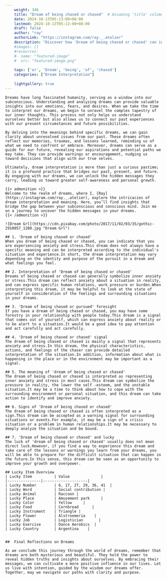 ```yaml
---
    weight: 346
    title: "Dream of being chased or chased"  # Assuming 'title' column exists
    date: 2024-10-13T05:13:00+08:00
    lastmod: 2024-10-13T05:13:00+08:00
    draft: false
    author: "ray"
    authorLink: "https://instagram.com/ray._.atelier"
    description: "Discover how 'Dream of being chased or chased' can interpret your future and uncover its significant meanings in your life."
    #images: []
    #resources:
    #- name: "featured-image"
    #  src: "featured-image.png"
    
    tags: ['or', 'Dream', 'being', 'of', 'chased']
    categories: ["Dream Interpretation"]
    
    lightgallery: true
---
```

    
    Dreams have long fascinated humanity, serving as a window into our subconscious. Understanding and analyzing dreams can provide valuable insights into our emotions, fears, and desires. When we take the time to interpret our dreams, we begin to unravel the complex tapestry of our inner thoughts. This process not only helps us understand ourselves better but also allows us to connect our past experiences with our present circumstances and future possibilities.
    
    By delving into the meanings behind specific dreams, we can gain clarity about unresolved issues from our past. These dreams often reflect our memories, traumas, and lessons learned, reminding us of what we need to confront or embrace. Moreover, dreams can serve as a guide for our future, revealing our aspirations and potential paths we may take. They can provide warnings or encouragement, nudging us toward decisions that align with our true selves.
    
    Ultimately, dream interpretation is more than just a curious pastime; it is a profound practice that bridges our past, present, and future. By engaging with our dreams, we can unlock the hidden messages they carry, leading us toward greater self-awareness and personal growth.
    
    {{< admonition >}}
    Welcome to the realm of dreams, where I, [Ray](https://instagram.com/ray._.atelier), explore the intricacies of dream interpretation and meaning. Here, you’ll find insights that bridge the gap between your subconscious and conscious mind. Join me on a journey to uncover the hidden messages in your dreams.
    {{< /admonition >}}
    
    ![Dream Grl](https://cdn.pixabay.com/photo/2017/11/02/03/35/gothic-2910057_1280.jpg "Dream Grl")
    
    ## 1. 'Dream of being chased or chased'
    When you dream of being chased or chased, you can indicate that you are experiencing anxiety and stress.This dream does not always have a specific meaning and can be interpreted according to the individual's situation and experience.In short, the dream interpretation may vary depending on the identity and purpose of the pursuit in a dream and what feelings you feel.
    
    ## 2. Interpretation of 'Dream of being chased or chased'
    Dreams of being chased or chased can generally symbolize inner anxiety or stress.This dream can reflect anxiety about a situation in reality, and can express specific human relations, work pressure or burden.When interpreting this dream, it may be helpful to look at the state of yourself in consideration of the feelings and surrounding situations in your dreams.
    
    ## 3. 'Dream of being chased or pursued' foresight
    If you have a dream of being chased or chased, you may have some forestry in your relationship with people today.This dream is a signal that comes out of yourself, which can express anxiety about reality or to be alert to a situation.It would be a good idea to pay attention and act carefully and act carefully.
    
    ## 4. 'Dream of being chased or chased' signal
    The dream of being chased or chased is mainly a signal that represents anxiety and stress.In this dream, the physical characteristics, actions, and feelings of the chaser can provide detailed interpretation of the situation.In addition, information about what is happening in the place or in the environment may be important as a signal.
    
    ## 5. The meaning of 'dream of being chased or chased'
    The dream of being chased or chased is interpreted as representing inner anxiety and stress in most cases.This dream can symbolize the pressure in reality, the lower the self -esteem, and the unstable situation.It may be a time to think about how to cope with the surrounding environment or personal situation, and this dream can take action to identify and improve anxiety.
    
    ## 6. Signs of 'Dream of being chased or chased'
    The dream of being chased or chased is often interpreted as a sign.This dream can be accepted as a warning signal for surrounding situations or events.For example, it may be a sign of a crisis situation or a problem in human relationships.It may be necessary to deeply analyze the situation and be bound.
    
    ## 7. 'Dream of being chased or chased' and lucky
    The luck of 'dream of being chased or chased' usually does not mean direct luck.However, if you find a way to experience this dream and take care of the lessons or warnings you learn from your dreams, you will be able to prepare for the difficult situation that can happen in the future.In this sense, this dream can be seen as an opportunity to improve your growth and overpower.
    
    ## Lucky Item Overview
    | Lucky Item          | Value              |
    |---------------|--------------------|
    | Lucky Number        | 6, 17, 27, 29, 36, 41  |
    | Lucky Word          | Social contribution |
    | Lucky Animal        | Raccoon |
    | Lucky Place         | Amusement park     |
    | Lucky Color         | Yellow     |
    | Lucky Food          | Cornbread      |
    | Lucky Instrument    | Triangle |
    | Lucky Flower        | Alstroemeria    |
    | Lucky Job           | Logistician       |
    | Lucky Exercise      | Dance Aerobics  |
    | Lucky Country       | Argentina    |
    
    
    ##  Final Reflections on Dreams
    
    As we conclude this journey through the world of dreams, remember that dreams are both mysterious and beautiful. They hold the power to reveal hidden truths and insights about ourselves. By embracing their messages, we can cultivate a more positive influence in our lives. Let us live with intention, guided by the wisdom our dreams offer. Together, may we navigate our paths with clarity and purpose.
    